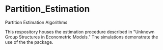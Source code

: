 # Partition_Estimation
Partition Estimation Algorithms

This respository houses the estimation procedure described in "Unknown Group Structures in Econometric Models." 
The simulations demonstrate the use of the the package.
